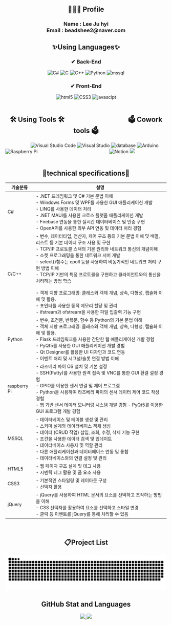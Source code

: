 
<div align="center">
<!--   <img src="https://raw.githubusercontent.com/Juhyi/juhyi/main/jpgs/Welcome%20juhyi%E2%80%99s%20githib%20(1).gif" /> -->
</div>

<h2 align="center"> 👩🏻‍💻 Profile </h2>
<h3 align="center">Name : Lee Ju hyi <br>
Email : beadshee2@naver.com </h3>

<h2 align="center">✨Using Languages✨</h2>
<h3 align="center">✔ Back-End </h3>
<div align="center">
  <img height="50" src="https://img.icons8.com/?size=100&id=Fycm8TUhWmFU&format=png&color=000000" title="C#">
  <img height="50" src="https://img.icons8.com/?size=100&id=shQTXiDQiQVR&format=png&color=000000" title="C">
  <img height="50" src="https://img.icons8.com/?size=100&id=TpULddJc4gTh&format=png&color=000000" title="C++">
  <img height="50" src="https://img.icons8.com/?size=100&id=13441&format=png&color=000000" title="Python">
  <img height="50" src="https://img.icons8.com/?size=100&id=13406&format=png&color=000000" title="mssql">
<br>
</div>
<h3 align="center">✔ Front-End </h3>
<div align="center">
  <img height="50" src="https://img.icons8.com/?size=100&id=zRvbzAjx4VWY&format=png&color=000000" title="html5"/>
  <img height="50" src="https://img.icons8.com/?size=100&id=3BTBsJs5myRy&format=png&color=000000" title="CSS3"/>
  <img height="50" src="https://img.icons8.com/?size=100&id=52wKEsyyo49O&format=png&color=000000" title="javascipt"/>
</div>
<br>

<h2 align="center">🛠️ Using Tools 🛠️ 
  &nbsp&nbsp&nbsp&nbsp&nbsp&nbsp&nbsp&nbsp&nbsp&nbsp&nbsp&nbsp&nbsp&nbsp&nbsp&nbsp&nbsp&nbsp&nbsp&nbsp&nbsp
  &nbsp&nbsp&nbsp&nbsp&nbsp&nbsp&nbsp&nbsp&nbsp&nbsp&nbsp&nbsp&nbsp&nbsp&nbsp&nbsp&nbsp🗳️ Cowork tools 🗳️</h2>
<div align="left">
   &nbsp&nbsp&nbsp&nbsp&nbsp&nbsp&nbsp&nbsp&nbsp&nbsp&nbsp&nbsp&nbsp&nbsp&nbsp&nbsp&nbsp&nbsp&nbsp

  <img height="50" src="https://img.icons8.com/?size=100&id=9OGIyU8hrxW5&format=png&color=000000" title="Visual Studio Code">
  <img height="50" src="https://img.icons8.com/?size=100&id=ezj3zaVtImPg&format=png&color=000000" title="Visual Studio">
  <img height="50" src="https://img.icons8.com/?size=100&id=KZHjwwenS7oK&format=png&color=000000" title="database">
  <img height="50" src="https://img.icons8.com/?size=100&id=Of4lZV2lwBQI&format=png&color=000000" title="Arduino">
  <img height="50" src="https://img.icons8.com/?size=100&id=13443&format=png&color=000000" title="Raspberry Pi">
   &nbsp&nbsp&nbsp&nbsp&nbsp&nbsp&nbsp&nbsp&nbsp&nbsp&nbsp&nbsp&nbsp&nbsp&nbsp&nbsp&nbsp&nbsp&nbsp&nbsp&nbsp
   &nbsp&nbsp&nbsp&nbsp&nbsp&nbsp&nbsp&nbsp&nbsp&nbsp&nbsp&nbsp&nbsp&nbsp&nbsp&nbsp
   &nbsp&nbsp&nbsp&nbsp&nbsp&nbsp&nbsp&nbsp&nbsp&nbsp&nbsp&nbsp&nbsp&nbsp&nbsp&nbsp
  
  <img height="50" src="https://img.icons8.com/?size=100&id=rUTvHOGiFGHn&format=png&color=000000" title = "Notion">
  <img height="50" src="https://img.icons8.com/?size=100&id=52539&format=png&color=000000" tilte = "github">
</div>
<br>


<h2 align="center">📝technical specifications📝</h2>

<div align="center"> 
  
  |기술분류|설명|
  |--|--|
  |C#|- .NET 프레임워크 및 C# 기본 문법 이해<br> - Windows Forms 및 WPF를 사용한 GUI 애플리케이션 개발<br> - LINQ를 사용한 데이터 처리<br> - .NET MAUI를 사용한 크로스 플랫폼 애플리케이션 개발<br> - Firebase 연동을 통한 실시간 데이터베이스 및 인증 구현<br> - OpenAPI를 사용한 외부 API 연동 및 데이터 처리 경험|
  |C/C++|- 변수, 데이터타입, 연산자, 제어 구조 등의 기본 문법 이해 및 배열, 리스트 등 기본 데이터 구조 사용 및 구현 <br>- TCP/IP 프로토콜 스택의 기본 원리와 네트워크 통신의 개념이해<br> - 소켓 프로그래밍을 통한 네트워크 서버 개발 <br>- select()함수는 epoll 등을 사용하여 비동기적인 네트워크 처리 구현 방법 이해<br> - TCP/IP 기반의 특정 프로토콜을 구현하고 클라이언트와의 통신을 처리하는 방법 학습 <br> <br> - 객체 지향 프로그래밍: 클래스와 객체 개념, 상속, 다형성, 캡슐화 이해 및 활용.  <br> - 포인터를 사용한 동적 메모리 할당 및 관리<br> - ifstream과 ofstream을 사용한 파일 입출력 기능 구현 |
  |Python|- 변수, 조건문, 반복문, 함수 등 Python의 기본 문법 이해 <br>- 객체 지향 프로그래밍: 클래스와 객체 개념, 상속, 다형성, 캡슐화 이해 및 활용. <br>- Flask 프레임워크를 사용한 간단한 웹 애플리케이션 개발 경험 <br>- PyQt5를 사용한 GUI 애플리케이션 개발 경험<br>- Qt Designer를 활용한 UI 디자인과 코드 연동 <br>- 이벤트 처리 및 시그널/슬롯 연결 방법 이해 |
  |raspberry Pi|- 라즈베리 파이 OS 설치 및 기본 설정 <br>- SSH(Putty)를 사용한 원격 접속 및 VNC를 통한 GUI 환결 설정 경험 <br>- GPIO를 이용한 센서 연결 및 제어 프로그램 <br>- Python을 사용하여 라즈베리 파이의 센서 데이터 제어 코드 작성 경험<br> - 웹 기반 센서 데이터 모니터링 시스템 개발 경험 - PyQt5를 이용한  GUI 프로그램 개발 경험|
  |MSSQL|- 데이터베이스 및 테이블 생성 및 관리<br> - 스키마 설계와 데이터베이스 객체 생성 <br>- 데이터 (CRUD 작업) 삽입, 조회, 수정, 삭제 기능 구현<br> - 조건을 사용한 데이터 검색 및 업데이트<br> - 데이터베이스 사용자 및 역할 관리<br> - 다른 애플리케이션과 데이터베이스 연동 및 통합<br> - 데이터베이스와의 연결 설정 및 관리|
  |HTML5|- 웹 페이지 구조 설계 및 테그 사용 <br>- 시멘틱 테그 활용 및 폼 요소 사용|
  |CSS3|- 기본적인 스타일링 및 레이아웃 구성 <br>- 선택자 활용 |
  |jQuery|- jQuery를 사용하여 HTML 문서의 요소를 선택하고 조작하는 방법을 이해 <br>- CSS 선택자를 활용하여 요소를 선택하고 스타일 변경 <br>- 클릭 등 이벤트를 jQuery를 통해 처리할 수 있음|
</div>

<br>

<!--h2 align="center">🏫Education</h2-->
<h4 align = "center">
<!--   ✔️ 2018.02  부산여자고등학교 졸업 <br>
  ✔️ 2024.02  동아대학교 전자공학과 학사 졸업 <br><br>
  🚀 2024.01.29 ~ 2024.09.06 2024 부경대학교 윈도우 플랫폼기반 IoT 시스템 개발자 양성과정 (진행중) <br> -->
</h4>

<h2 align="center">📋Project List</h2>






<div align="center">
  <img src="https://raw.githubusercontent.com/Platane/snk/output/github-contribution-grid-snake.svg" />
</div>


<h2 align="center"> GitHub Stat and Languages</h2>
<p align='center'>
  <a href="https://github.com/juhyi">
    <img src="https://github-readme-stats.vercel.app/api?username=juhyi&theme=dracula&show_icons=true"/>
    <img src="https://github-readme-stats.vercel.app/api/top-langs/?username=juhyi&theme=dracula&layout=compact"/>
  </a>
</p>



